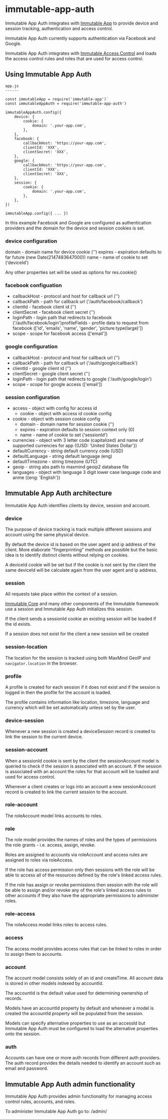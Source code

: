 # immutable-app-auth

Immutable App Auth integrates with
[Immutable App](https://www.npmjs.com/package/immutable-app)
to provide device and session tracking, authentication and access control.

Immutable App Auth currently supports authentication via Facebook and Google.

Immutable App Auth integrates with
[Immutable Access Control](https://www.npmjs.com/package/immutable-access-control)
and loads the access control rules and roles that are used for access control.

## Using Immutable App Auth

    app.js
    ------

    const immutableApp = require('immutable-app')`
    const immutableAppAuth = require('immutable-app-auth')

    immutableAppAuth.config({
        device: {
            cookie: {
                domain: '.your-app.com',
            },
        },
        facebook: {
            callbackHost: 'https://your-app.com',
            clientId: 'XXX',
            clientSecret: 'XXX',
        },
        google: {
            callbackHost: 'https://your-app.com',
            clientId: 'XXX',
            clientSecret: 'XXX',
        },
        session: {
            cookie: {
                domain: '.your-app.com',
            },
        },
    })

    immutableApp.config({ ... })

In this example Facebook and Google are configured as authentication providers
and the domain for the device and session cookies is set.

### device configuration

domain  - domain name for device cookie ('')
expires - expiration defaults to far future (new Date(2147483647000))
name    - name of cookie to set ('deviceId')

Any other properties set will be used as options for res.cookie()

### facebook configuation

* callbackHost  - protocol and host for callback url ('')
* callbackPath  - path for callback url ('/auth/facebook/callback')
* clientId      - facebook client id ('')
* clientSecret  - facebook client secret ('')
* loginPath     - login path that redirects to facebook ('/auth/facebook/login')profileFields - profile data to request from facebook
                (['id', 'emails', 'name', 'gender', 'picture.type(large)'])
* scope         - scope for facebook access (['email'])

### google configuration

* callbackHost  - protocol and host for callback url ('')
* callbackPath  - path for callback url ('/auth/google/callback')
* clientId      - google client id ('')
* clientSecret  - google client secret ('')
* loginPath     - login path that redirects to google ('/auth/google/login')
* scope         - scope for google access (['email'])

### session configuration

* access - object with config for access id
    * cookie - object with access id cookie config
* cookie - object with session cookie config
    * domain - domain name for session cookie ('')
    * expires - expiration defaults to session context only (0)
    * name - name of cookie to set ('sessionId')
* currencies - object with 3 letter code (capitalized) and name of
             supported currencies for app ({USD: 'United States Dollar'})
* defaultCurrency - string default currency code (USD)
* defaultLanguage - string default language (eng)
* defaultTimezone - string timezone (UTC)
* geoip - string abs path to maxmind geoip2 database file
* languages - object with language 3 digit lower case language code and anme
            ({eng: 'English'})

## Immutable App Auth architecture

Immutable App Auth identifies clients by device, session and account.

### device

The purpose of device tracking is track multiple different sessions and account
using the same physical device.

By default the device id is based on the user agent and ip address of the
client. More elaborate "fingerprinting" methods are possible but the basic idea
is to identify distinct clients without relying on cookies.

A deviceId cookie will be set but if the cookie is not sent by the client the
same deviceId will be calculate again from the user agent and ip address.

### session

All requests take place within the context of a session.

[Immutable Core](https://www.npmjs.com/package/immutable-core) and many other
components of the Immutable framework use a session and Immutable App Auth
initializes this session.

If the client sends a sessionId cookie an existing session will be loaded if
the id exists.

If a session does not exist for the client a new session will be created

### session-location

The location for the session is tracked using both MaxMind GeoIP and
`navigator.location` in the browser.

### profile

A profile is created for each session if it does not exist and if the session
is logged in then the profile for the account is loaded.

The profile contains information like location, timezone, language and currency
which will be set automatically unless set by the user.

### device-session

Whenever a new session is created a deviceSession record is created to link the
session to the current device.

### session-account

When a sessionId cookie is sent by the client the sessionAccount model is
queried to check if the session is associated with an account. If the session
is associated with an account the roles for that account will be loaded and
used for access control.

Whenever a client creates or logs into an account a new sessionAccount record is
created to link the current session to the account.

### role-account

The roleAccount model links accounts to roles.

### role

The role model provides the names of roles and the types of permissions the role
grants - i.e. access, assign, revoke.

Roles are assigned to accounts via roleAccount and access rules are assigned to
roles via roleAccess.

If the role has access permission only then sessions with the role will be able
to access all of the resources defined by the role's linked access rules.

If the role has assign or revoke permissions then session with the role will be
able to assign and/or revoke any of the role's linked access rules to other
accounts if they also have the appropriate permissions to administer roles.

### role-access

The roleAccess model links roles to access rules.

### access

The access model provides access rules that can be linked to roles in order to
assign them to accounts.

### account

The account model consists solely of an id and createTime. All account data is
stored in other models indexed by accountId.

The accountId is the default value used for determining ownership of records.

Models have an accountId property by default and whenever a model is created
the accountId property will be populated from the session.

Models can specify alternative properties to use as an accessId but Immutable
App Auth must be configured to load the alternative properties onto the
session.

### auth

Accounts can have one or more auth records from different auth providers. The
auth record provides the details needed to identify an account such as email
and password.

## Immutable App Auth admin functionality

Immutable App Auth provides admin functionality for managing access control
rules, accounts, and roles.

To administer Immutable App Auth go to: /admin/
